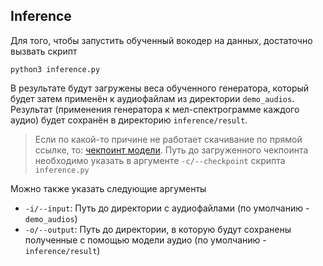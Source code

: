 ## Inference

Для того, чтобы запустить обученный вокодер на данных, достаточно вызвать скрипт
```commandline
python3 inference.py
```

В результате будут загружены веса обученного генератора, который будет затем применён к аудиофайлам
из директории `demo_audios`.
Результат (применения генератора к мел-спектрограмме каждого аудио) будет сохранён в директорию
`inference/result`.

> Если по какой-то причине не работает скачивание по прямой ссылке, то:
> [чекпоинт модели](https://drive.google.com/file/d/1eXQNxni3gdvHJ9WoOvvSutyZ4l9sw5qa/view?usp=drive_link).
> Путь до загруженного чекпоинта необходимо указать в аргументе `-c/--checkpoint` скрипта `inference.py`

Можно также указать следующие аргументы
- `-i/--input`: Путь до директории с аудиофайлами (по умолчанию - `demo_audios`)
- `-o/--output`: Путь до директории, в которую будут сохранены полученные с помощью модели аудио
(по умолчанию - `inference/result`)
